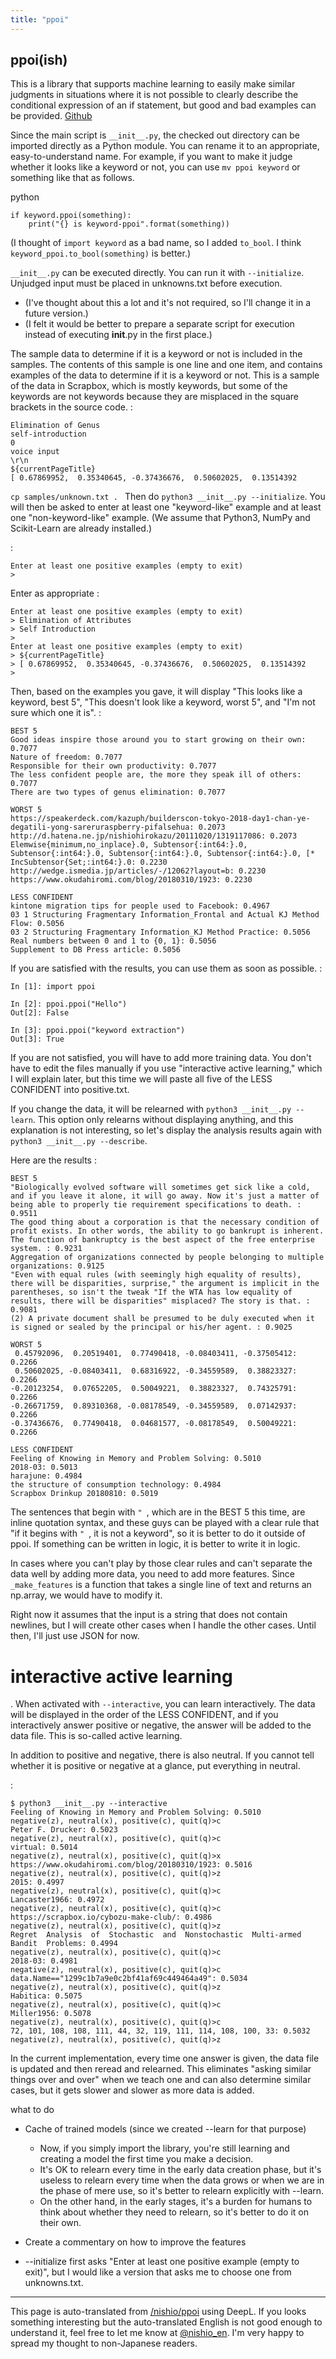 ```yaml
---
title: "ppoi"
---
```


## ppoi(ish)

This is a library that supports machine learning to easily make similar judgments in situations where it is not possible to clearly describe the conditional expression of an if statement, but good and bad examples can be provided.
[Github](https://github.com/nishio/ppoi)

Since the main script is `__init__.py`, the checked out directory can be imported directly as a Python module. You can rename it to an appropriate, easy-to-understand name. For example, if you want to make it judge whether it looks like a keyword or not, you can use `mv ppoi keyword` or something like that as follows.

python

```
if keyword.ppoi(something):
    print("{} is keyword-ppoi".format(something))
```


(I thought of `import keyword` as a bad name, so I added `to_bool`. I think `keyword_ppoi.to_bool(something)` is better.)

`__init__.py` can be executed directly. You can run it with `--initialize`.
Unjudged input must be placed in unknowns.txt before execution.
- (I've thought about this a lot and it's not required, so I'll change it in a future version.)
- (I felt it would be better to prepare a separate script for execution instead of executing __init__.py in the first place.)

The sample data to determine if it is a keyword or not is included in the samples. The contents of this sample is one line and one item, and contains examples of the data to determine if it is a keyword or not. This is a sample of the data in Scrapbox, which is mostly keywords, but some of the keywords are not keywords because they are misplaced in the square brackets in the source code.
:

```
Elimination of Genus
self-introduction
0
voice input
\r\n
${currentPageTitle}
[ 0.67869952,  0.35340645, -0.37436676,  0.50602025,  0.13514392
```


`cp samples/unknown.txt . ` Then do `python3 __init__.py --initialize`. You will then be asked to enter at least one "keyword-like" example and at least one "non-keyword-like" example. (We assume that Python3, NumPy and Scikit-Learn are already installed.)

:

```
Enter at least one positive examples (empty to exit)
> 
```


Enter as appropriate
:

```
Enter at least one positive examples (empty to exit)
> Elimination of Attributes
> Self Introduction
>                    
Enter at least one positive examples (empty to exit)
> ${currentPageTitle}
> [ 0.67869952,  0.35340645, -0.37436676,  0.50602025,  0.13514392
> 
```


Then, based on the examples you gave, it will display "This looks like a keyword, best 5", "This doesn't look like a keyword, worst 5", and "I'm not sure which one it is".
:

```
BEST 5
Good ideas inspire those around you to start growing on their own: 0.7077
Nature of freedom: 0.7077
Responsible for their own productivity: 0.7077
The less confident people are, the more they speak ill of others: 0.7077
There are two types of genus elimination: 0.7077

WORST 5
https://speakerdeck.com/kazuph/builderscon-tokyo-2018-day1-chan-ye-degatili-yong-sareruraspberry-pifalsehua: 0.2073
http://d.hatena.ne.jp/nishiohirokazu/20111020/1319117086: 0.2073
Elemwise{minimum,no_inplace}.0, Subtensor{:int64:}.0, Subtensor{:int64:}.0, Subtensor{:int64:}.0, Subtensor{:int64:}.0, [* IncSubtensor{Set;:int64:}.0: 0.2230
http://wedge.ismedia.jp/articles/-/12062?layout=b: 0.2230
https://www.okudahiromi.com/blog/20180310/1923: 0.2230

LESS CONFIDENT
kintone migration tips for people used to Facebook: 0.4967
03 1 Structuring Fragmentary Information_Frontal and Actual KJ Method Flow: 0.5056
03 2 Structuring Fragmentary Information_KJ Method Practice: 0.5056
Real numbers between 0 and 1 to {0, 1}: 0.5056
Supplement to DB Press article: 0.5056
```


If you are satisfied with the results, you can use them as soon as possible.
:

```
In [1]: import ppoi

In [2]: ppoi.ppoi("Hello")
Out[2]: False

In [3]: ppoi.ppoi("keyword extraction")
Out[3]: True
```


If you are not satisfied, you will have to add more training data. You don't have to edit the files manually if you use "interactive active learning," which I will explain later, but this time we will paste all five of the LESS CONFIDENT into positive.txt.

If you change the data, it will be relearned with `python3 __init__.py --learn`. This option only relearns without displaying anything, and this explanation is not interesting, so let's display the analysis results again with `python3 __init__.py --describe`.

Here are the results
:

```
BEST 5
"Biologically evolved software will sometimes get sick like a cold, and if you leave it alone, it will go away. Now it's just a matter of being able to properly tie requirement specifications to death. : 0.9511
The good thing about a corporation is that the necessary condition of profit exists. In other words, the ability to go bankrupt is inherent. The function of bankruptcy is the best aspect of the free enterprise system. : 0.9231
Aggregation of organizations connected by people belonging to multiple organizations: 0.9125
"Even with equal rules (with seemingly high equality of results), there will be disparities, surprise," the argument is implicit in the parentheses, so isn't the tweak "If the WTA has low equality of results, there will be disparities" misplaced? The story is that. : 0.9081
(2) A private document shall be presumed to be duly executed when it is signed or sealed by the principal or his/her agent. : 0.9025

WORST 5
 0.45792096,  0.20519401,  0.77490418, -0.08403411, -0.37505412: 0.2266
 0.50602025, -0.08403411,  0.68316922, -0.34559589,  0.38823327: 0.2266
-0.20123254,  0.07652205,  0.50049221,  0.38823327,  0.74325791: 0.2266
-0.26671759,  0.89310368, -0.08178549, -0.34559589,  0.07142937: 0.2266
-0.37436676,  0.77490418,  0.04681577, -0.08178549,  0.50049221: 0.2266

LESS CONFIDENT
Feeling of Knowing in Memory and Problem Solving: 0.5010
2018-03: 0.5013
harajune: 0.4984
the structure of consumption technology: 0.4984
Scrapbox Drinkup 20180810: 0.5019

```


The sentences that begin with `" `, which are in the BEST 5 this time, are inline quotation syntax, and these guys can be played with a clear rule that "if it begins with `" `, it is not a keyword", so it is better to do it outside of ppoi. If something can be written in logic, it is better to write it in logic.

In cases where you can't play by those clear rules and can't separate the data well by adding more data, you need to add more features. Since `_make_features` is a function that takes a single line of text and returns an np.array, we would have to modify it.

Right now it assumes that the input is a string that does not contain newlines, but I will create other cases when I handle the other cases. Until then, I'll just use JSON for now.

# interactive active learning
.
When activated with `--interactive`, you can learn interactively. The data will be displayed in the order of the LESS CONFIDENT, and if you interactively answer positive or negative, the answer will be added to the data file. This is so-called active learning.

In addition to positive and negative, there is also neutral. If you cannot tell whether it is positive or negative at a glance, put everything in neutral.

:

```
$ python3 __init__.py --interactive
Feeling of Knowing in Memory and Problem Solving: 0.5010
negative(z), neutral(x), positive(c), quit(q)>c
Peter F. Drucker: 0.5023
negative(z), neutral(x), positive(c), quit(q)>c
virtual: 0.5014
negative(z), neutral(x), positive(c), quit(q)>x
https://www.okudahiromi.com/blog/20180310/1923: 0.5016
negative(z), neutral(x), positive(c), quit(q)>z
2015: 0.4997
negative(z), neutral(x), positive(c), quit(q)>c
Lancaster1966: 0.4972
negative(z), neutral(x), positive(c), quit(q)>c
https://scrapbox.io/cybozu-make-club/: 0.4986
negative(z), neutral(x), positive(c), quit(q)>z
Regret  Analysis  of  Stochastic  and  Nonstochastic  Multi-armed  Bandit  Problems: 0.4994
negative(z), neutral(x), positive(c), quit(q)>c
2018-03: 0.4981
negative(z), neutral(x), positive(c), quit(q)>c
data.Name=="1299c1b7a9e0c2bf41af69c449464a49": 0.5034
negative(z), neutral(x), positive(c), quit(q)>z
Habitica: 0.5075
negative(z), neutral(x), positive(c), quit(q)>c
Miller1956: 0.5078
negative(z), neutral(x), positive(c), quit(q)>c
72, 101, 108, 108, 111, 44, 32, 119, 111, 114, 108, 100, 33: 0.5032
negative(z), neutral(x), positive(c), quit(q)>z
```


In the current implementation, every time one answer is given, the data file is updated and then reread and relearned. This eliminates "asking similar things over and over" when we teach one and can also determine similar cases, but it gets slower and slower as more data is added.

what to do
- Cache of trained models (since we created --learn for that purpose)
    - Now, if you simply import the library, you're still learning and creating a model the first time you make a decision.
    - It's OK to relearn every time in the early data creation phase, but it's useless to relearn every time when the data grows or when we are in the phase of mere use, so it's better to relearn explicitly with --learn.
    - On the other hand, in the early stages, it's a burden for humans to think about whether they need to relearn, so it's better to do it on their own.
- Create a commentary on how to improve the features

- --initialize first asks "Enter at least one positive example (empty to exit)", but I would like a version that asks me to choose one from unknowns.txt.


---
This page is auto-translated from [/nishio/ppoi](https://scrapbox.io/nishio/ppoi) using DeepL. If you looks something interesting but the auto-translated English is not good enough to understand it, feel free to let me know at [@nishio_en](https://twitter.com/nishio_en). I'm very happy to spread my thought to non-Japanese readers.